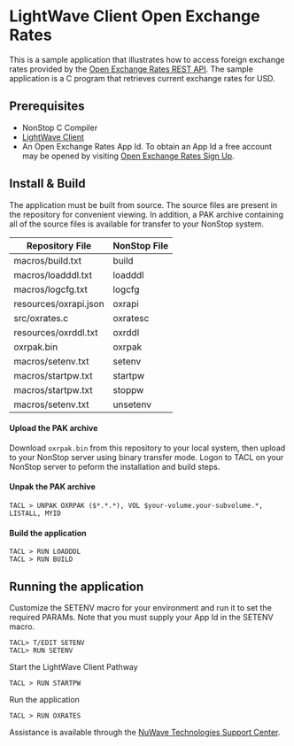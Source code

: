 # LightWave Client Open Exchange Rates
This is a sample application that illustrates how to access foreign exchange rates provided by the [Open Exchange Rates REST API](www.openexchangerates.org). The sample application is a C program that retrieves current exchange rates for USD.

## Prerequisites

+ NonStop C Compiler
+ [LightWave Client](https://docs.nuwavetech.com/display/LWCLIENT)
+ An Open Exchange Rates App Id. To obtain an App Id a free account may be opened by visiting [Open Exchange Rates Sign Up](https://openexchangerates.org/signup/free).

## Install & Build

The application must be built from source. The source files are present in the repository for convenient viewing. 
In addition, a PAK archive containing all of the source files is available for transfer to your NonStop system.

| Repository File | NonStop File |
| -- | -- |
| macros/build.txt | build |
| macros/loadddl.txt | loadddl |
| macros/logcfg.txt | logcfg |
| resources/oxrapi.json | oxrapi |
| src/oxrates.c | oxratesc |
| resources/oxrddl.txt | oxrddl |
| oxrpak.bin | oxrpak |
| macros/setenv.txt | setenv |
| macros/startpw.txt | startpw |
| macros/startpw.txt | stoppw |
| macros/setenv.txt | unsetenv |

#### Upload the PAK archive

Download `oxrpak.bin` from this repository to your local system, then upload to your NonStop server using binary transfer mode. Logon to TACL on your NonStop server to peform the installation and build steps.

#### Unpak the PAK archive
```
TACL > UNPAK OXRPAK ($*.*.*), VOL $your-volume.your-subvolume.*, LISTALL, MYID
```

#### Build the application
```
TACL > RUN LOADDDL
TACL > RUN BUILD
```
## Running the application
Customize the SETENV macro for your environment and run it to set the required PARAMs. Note that you must supply your App Id in the SETENV macro.
```
TACL> T/EDIT SETENV
TACL> RUN SETENV
```
Start the LightWave Client Pathway
```
TACL > RUN STARTPW
```
Run the application
```
TACL > RUN OXRATES
```
Assistance is available through the [NuWave Technologies Support Center](http://support.nuwavetech.com).